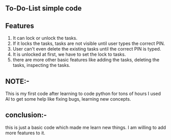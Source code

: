 To-Do-List simple code
-----------------------

Features
--------
1. It can lock or unlock the tasks.
2. If it locks the tasks, tasks are not visible until user types the correct PIN.
3. User can't even delete the existing tasks until the correct PIN is typed.
4. It is unlocked at first, we have to set the lock to tasks.
5. there are more other basic features like adding the tasks, deleting the tasks, inspecting the tasks.

NOTE:-
-----
This is my first code after learning to code python for tons of hours
I used AI to get some help like fixing bugs, learning new concepts.

conclusion:-
------------
this is just a basic code which made me learn new things.
I am willing to add more features to it.
